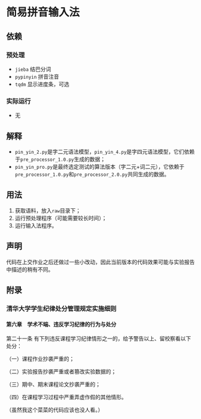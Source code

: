 # 简易拼音输入法

## 依赖

### 预处理
 - `jieba` 结巴分词
 - `pypinyin` 拼音注音
 - `tqdm` 显示进度条，可选

### 实际运行
 - 无

## 解释
 - `pin_yin_2.py`是字二元语法模型，`pin_yin_4.py`是字四元语法模型，它们依赖于`pre_processor_1.0.py`生成的数据；
 - `pin_yin_pro.py`是最终选定测试的算法版本（字二元+词二元），它依赖于`pre_processor_1.0.py`和`pre_processor_2.0.py`共同生成的数据。

## 用法
1. 获取语料，放入`raw`目录下；
2. 运行预处理程序（可能需要较长时间）；
3. 运行输入法程序。

## 声明
代码在上交作业之后还做过一些小改动，因此当前版本的代码效果可能与实验报告中描述的稍有不同。

## 附录
### 清华大学学生纪律处分管理规定实施细则
#### 第六章　学术不端、违反学习纪律的行为与处分
第二十一条 有下列违反课程学习纪律情形之一的，给予警告以上、留校察看以下处分：

（一）课程作业抄袭严重的；

（二）实验报告抄袭严重或者篡改实验数据的；

（三）期中、期末课程论文抄袭严重的；

（四）在课程学习过程中严重弄虚作假的其他情形。

（虽然我这个菜菜的代码应该也没人看。）